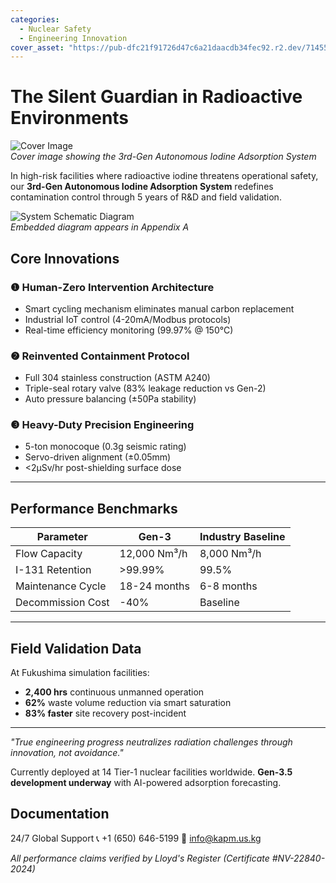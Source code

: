 ```yaml
---
categories:
  - Nuclear Safety
  - Engineering Innovation
cover_asset: "https://pub-dfc21f91726d47c6a21daacdb34fec92.r2.dev/7145552.jpg"
---
```


# The Silent Guardian in Radioactive Environments

![Cover Image](https://pub-dfc21f91726d47c6a21daacdb34fec92.r2.dev/307145250.jpg)  
*Cover image showing the 3rd-Gen Autonomous Iodine Adsorption System*

In high-risk facilities where radioactive iodine threatens operational safety, our **3rd-Gen Autonomous Iodine Adsorption System** redefines contamination control through 5 years of R&D and field validation.

![System Schematic Diagram](https://pub-dfc21f91726c47c6a21daacdb34fec92.r2.dev/system-schematic-v3.png)  
*Embedded diagram appears in Appendix A*

## Core Innovations

### ❶ Human-Zero Intervention Architecture
- Smart cycling mechanism eliminates manual carbon replacement
- Industrial IoT control (4-20mA/Modbus protocols)
- Real-time efficiency monitoring (99.97% @ 150°C)

### ❷ Reinvented Containment Protocol
- Full 304 stainless construction (ASTM A240)
- Triple-seal rotary valve (83% leakage reduction vs Gen-2)
- Auto pressure balancing (±50Pa stability)

### ❸ Heavy-Duty Precision Engineering
- 5-ton monocoque (0.3g seismic rating)
- Servo-driven alignment (±0.05mm)
- <2μSv/hr post-shielding surface dose

---

## Performance Benchmarks

| Parameter         | Gen-3             | Industry Baseline |
|-------------------|-------------------|-------------------|
| Flow Capacity     | 12,000 Nm³/h      | 8,000 Nm³/h       |
| I-131 Retention   | >99.99%           | 99.5%             |
| Maintenance Cycle | 18-24 months      | 6-8 months        |
| Decommission Cost | -40%              | Baseline          |

---

## Field Validation Data
At Fukushima simulation facilities:
- **2,400 hrs** continuous unmanned operation
- **62%** waste volume reduction via smart saturation
- **83% faster** site recovery post-incident

---

*"True engineering progress neutralizes radiation challenges through innovation, not avoidance."*

Currently deployed at 14 Tier-1 nuclear facilities worldwide. **Gen-3.5 development underway** with AI-powered adsorption forecasting.

## Documentation

24/7 Global Support
📞 +1 (650) 646-5199
📧 [info@kapm.us.kg](mailto:info@kapm.us.kg)

*All performance claims verified by Lloyd's Register (Certificate #NV-22840-2024)*